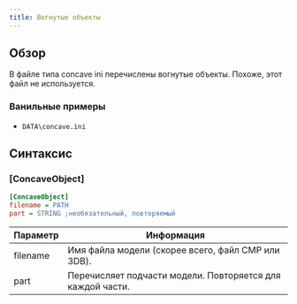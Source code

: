```yaml
---
title: Вогнутые объекты
---
```


## Обзор

В файле типа concave ini перечислены вогнутые объекты. Похоже, этот файл не используется.

### Ванильные примеры

* `DATA\concave.ini`

## Синтаксис

### [ConcaveObject]

```ini
[ConcaveObject]
filename = PATH
part = STRING ;необязательный, повторяемый
```

| Параметр | Информация                                                 |
| --------- | ----------------------------------------------------------- |
| filename  | Имя файла модели (скорее всего, файл CMP или 3DB). |
| part      | Перечисляет подчасти модели. Повторяется для каждой части.        |
